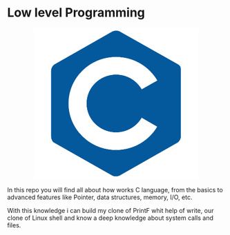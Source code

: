 # Low level Programming
<p align="center">
    <img src="c-logo.png" alt="Low level programming" height="350" width="380">
</p>

In this repo you will find all about how works C language, from the basics to advanced features like Pointer, data structures, memory, I/O, etc.

With this knowledge i can build my clone of PrintF whit help of write, our clone of Linux shell and know a deep knowledge about system calls and files.